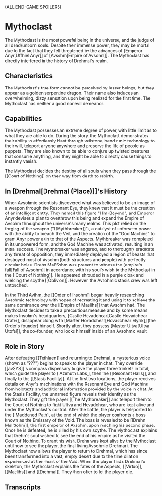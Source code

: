 (ALL END-GAME SPOILERS)

# Mythoclast

The Mythoclast is the most poweful being in the universe, and the judge of all dead/unborn souls. Despite their immense power, they may be mortal due to the fact that they felt threatened by the advances of [Emperor Anyr[Uffhiel Anyr]] of [Avsohm[Empire of Avsohm]]. The Mythoclast has directly interfered in the history of Drehmal's realm.

## Characteristics

The Mythoclast's true form cannot be perceived by lesser beings, but they appear as a golden serpentine dragon. Their name also induces an overwhelming, dizzy sensation upon being realized for the first time. The Mythoclast has neither a good nor evil demeanor.

## Capabilities

The Mythoclast possesses an extreme degree of power, with little limit as to what they are able to do. During the story, the Mythoclast demonstrates their ability to effortlessly blast through veilstone, bend runic technology to their will, teleport anyone anywhere and preserve the life of people as puppets. They are also known to be able to conjure up twisted creatures that consume anything, and they might be able to directly cause things to instantly vanish.

The Mythoclast decides the destiny of all souls when they pass through the [[Court of Nothing]] on their way from death to rebirth.

## In [Drehmal[Drehmal (Place)]]'s History

When Avsohmic scientists discovered what was believed to be an image of a weapon through the Resonant Eye, they knew that it must be the creation of an intelligent entity. They named this figure "Him-Beyond", and Emperor Anyr devises a plan to overthrow this being and expand the Empire of Avsohm throughout the universe's many realms. This plot relied on the forging of the weapon ("[[Mythbreaker]]"), a catalyst of unforseen power with the ability to breach the Veil, and the creation of the "God Machine" to grant Anyr power akin to that of the Aspects. Mythbreaker was completed in its unpowered form, and the God Machine was activated, resulting in an initial success. The Mythbreaker was angered, and to thoroughly eradicate any threat of opposition, they immediately deployed a legion of beasts that destroyed most of Avsohm (both structures and people) with perfectly circular holes. Drehn Mal'Sohm was present to witness the [empire's fall[Fall of Avsohm]] in accordance with his soul's wish to the Mythoclast in the [[Court of Nothing]]. He appeared shrouded in a purple cloak and wielding the scythe [[Oblivion]]. However, the Avsohmic stasis crew was left untouched.

In the Third Avihm, the [[Order of Insohm]] began heavily researching Avsohmic technology with hopes of recreating it and using it to achieve the same dominance over the [[Empire of Maelihs]] that Avsohm had. The Mythoclast decides to take a precautious measure and by some means makes Insohm's headquarters, [Castle Hovadchear[Castle Hovadchear Crater], disappear along with [Master Hovadchear[Hovadchear Myrik]] (the Order's founder) himself. Shortly after, they possess [Master Ultva[Ultva Utofal]], the co-founder, who locks himself inside of an Avsohmic vault.

## Role in Story

After defeating [[Tethlaen]] and returning to Drehmal, a mysterious voice (shown as "???") begins to speak to the player in chat. They override [[avSYS]]'s compass dispensary to give the player three trinkets in total, which guide the player to [[Azimuth Labs]], then the [[Resonant Halls]], and finally to the [[Stasis Facility]]. At the first two locations, the player receives details on Anyr's machinations with the Resonant Eye and God Machine from holotexts and additional information provided by the voice in chat. At the Stasis Facility, the unnamed figure reveals their identity as the Mythoclast. They gift the player [[The Mythbreaker]] and teleport them to the Court of Nothing to fight Ultva and Hovadchear, who are kept alive and under the Mythoclast's control. After the battle, the player is teleported to the [[Maddened Path], at the end of which the player confronts a boss known as the Emissary of the Void. The boss is revealed to be [[Drehn Mal'Sohm]], the first emperor of Avsohm, upon reaching his second phase. Once he is defeated, he is killed by his own scythe. The Mythoclast explains that Drehn's soul wished to see the end of his empire as he visited the Court of Nothing. To grant his wish, Drehn was kept alive by the Mythoclast until now to see the player, the final living Avsohmic Drehmari. The Mythoclast now allows the player to return to Drehmal, which has since been transformed into a vast, empty desert due to the time dilation experienced at the Heart of the Void. When the player finds Drehmal's skeleton, the Mythoclast explains the fates of the Aspects, [[Virtuo]], [[Maelihs]] and [[Drehmal]]. They then offer to let the player die.

## Transcripts
